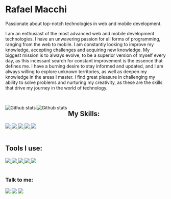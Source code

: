 # Rafael Macchi

Passionate about top-notch technologies in web and mobile development.

I am an enthusiast of the most advanced web and mobile development technologies. I have an unwavering passion for all forms of programming, ranging from the web to mobile. I am constantly looking to improve my knowledge, accepting challenges and acquiring new knowledge.
My biggest mission is to always evolve, to be a superior version of myself every day, as this incessant search for constant improvement is the essence that defines me. I have a burning desire to stay informed and updated, and I am always willing to explore unknown territories, as well as deepen my knowledge in the areas I master.
I find great pleasure in challenging my ability to solve problems and nurturing my creativity, as these are the skills that drive my journey in the world of technology.

<br>

<img
  align="left"
  src="https://github-readme-stats.vercel.app/api/top-langs/?username=rmacchi&theme=dark&hide_border=false&include_all_commits=true&count_private=true&layout=compact"
  alt="Github stats"
/>
<img
  align="left"
  src="https://github-readme-streak-stats.herokuapp.com/?user=rmacchi&theme=dark&hide_border=false"
  alt="Github stats"
/>

## My Skills:

<div>
  <a href="https://nodejs.org/en/about" title="NodeJS" Alt="Logo do NodeJS">
    <img src="https://skillicons.dev/icons?i=nodejs"/>
  </a>
  <a href="https://developer.mozilla.org/pt-BR/docs/Web/JavaScript" title="Javascript" Alt="Logo do Javascript">
    <img src="https://skillicons.dev/icons?i=js"/>
  </a>
  <a href="https://www.typescriptlang.org/pt/" title="Typescript" Alt="Logo do Typescript">
    <img src="https://skillicons.dev/icons?i=ts"/>
  </a>
  <a href="https://pt-br.react.dev" title="React" Alt="Logo do React">
    <img src="https://skillicons.dev/icons?i=react"/>
  </a>
  <a href="https://www.python.org/" title="Python" Alt="Logo do Python">
    <img src="https://skillicons.dev/icons?i=python"/>
  </a>
</div>

<br>

## Tools I use:

<div>
  <a href="https://code.visualstudio.com" title="Visual Studio Code" Alt="Logo do Visual Studio">
    <img src="https://skillicons.dev/icons?i=vscode"/>
  </a>
  <a href="https://github.com/pt" title="GitHub" Alt="Logo do GitHub">
    <img src="https://skillicons.dev/icons?i=github"/>
  </a>
  <a href="https://git-scm.com" title="Git" Alt="Logo do Git">
    <img src="https://skillicons.dev/icons?i=git"/>
  </a>
  <a href="https://vercel.com" title="Vercel" Alt="Logo do Vercel">
    <img src="https://skillicons.dev/icons?i=vercel"/>
  </a>
  <a href="https://www.figma.com" title="Figma" Alt="Logo do Figma">
    <img src="https://skillicons.dev/icons?i=figma"/>
  </a>
</div>

<br>

### Talk to me:

<div>
  <a href="https://www.linkedin.com/in/rafael-de-oliveira-silva-macchi-916162259/" target="_blank"><img src="https://img.shields.io/badge/-LinkedIn-%230077B5?style=for-the-badge&logo=linkedin&logoColor=white" target="_blank"></a>
  <a href ="mailto:rafaelmacchi199@gmail.com"><img src="https://img.shields.io/badge/GMAIL-FFFFFF?style=for-the-badge&logo=gmail&logoColor=red" target="_blank"></a>
  <a href="https://www.instagram.com/rafaelmacchi_/"><img src="https://img.shields.io/badge/Instagram-E4405F?style=for-the-badge&logo=instagram&logoColor=white" target="_blank"></a>
</div>

